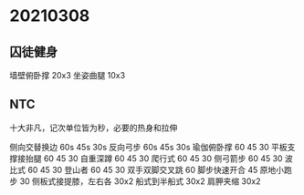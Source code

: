 # 20210308

## 囚徒健身

墙壁俯卧撑 20x3
坐姿曲腿 10x3

## NTC

十大非凡，记次单位皆为秒，必要的热身和拉伸

侧向交替换边 60s 45s 30s
反向弓步 60s 45s 30s
瑜伽俯卧撑 60 45 30
平板支撑接抬腿 60 45 30
自重深蹲 60 45 30
爬行式 60 45 30
侧弓箭步 60 45 30
波比式 60 45 30
登山者 60 45 30 
双手双脚交叉跳 60
脚步快速开合 45
原地小跑步 30
侧板式接提膝，左右各 30x2 
船式到半船式 30x2
肩胛夹缩 30x2